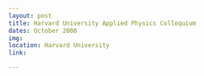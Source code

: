 ```yaml
---
layout: post
title: Harvard University Applied Physics Colloquium
dates: October 2008
img: 
location: Harvard University
link: 

---
```

